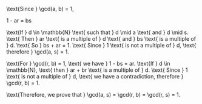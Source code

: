 \text{Since } \gcd(a, b) = 1,

1 - ar = bs

\text{If } d \in \mathbb{N} \text{ such that } d \mid a \text{ and } d \mid s. \text{ Then } ar \text{ is a multiple of } d \text{ and } bs \text{ is a multiple of } d. \text{ So } bs + ar = 1. 
\text{ Since } 1 \text{ is not a multiple of } d, \text{ therefore } \gcd(a, s) = 1.

\text{For } \gcd(r, b) = 1, \text{ we have } 1 - bs = ar. 
\text{If } d \in \mathbb{N}, \text{ then } ar + br \text{ is a multiple of } d. 
\text{ Since } 1 \text{ is not a multiple of } d, \text{ we have a contradiction, therefore } \gcd(r, b) = 1.

\text{Therefore, we prove that } \gcd(a, s) = \gcd(r, b) = \gcd(r, s) = 1.
